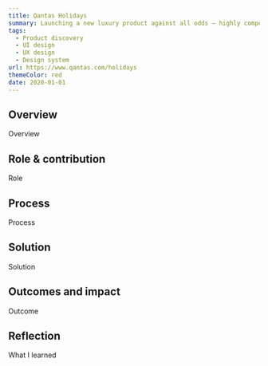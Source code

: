 ```yaml
---
title: Qantas Holidays
summary: Launching a new luxury product against all odds — highly competitive market, complex systems and constraints and the pandemic
tags:
  - Product discovery
  - UI design
  - UX design
  - Design system
url: https://www.qantas.com/holidays
themeColor: red
date: 2020-01-01
---
```



## Overview

Overview

## Role & contribution

Role

## Process

Process

## Solution

Solution

## Outcomes and impact

Outcome

## Reflection

What I learned
